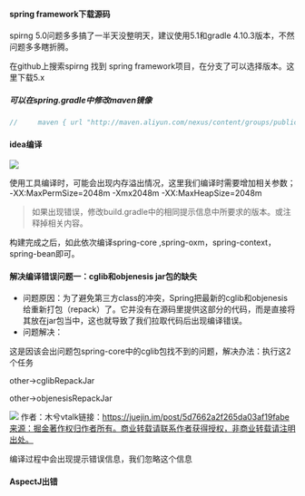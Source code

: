 #### spring framework下载源码

spirng 5.0问题多多搞了一半天没整明天，建议使用5.1和gradle 4.10.3版本，不然问题多多瞎折腾。

在github上搜索spirng 找到 spring framework项目，在分支了可以选择版本。这里下载5.x

##### 可以在spring.gradle中修改maven镜像

```groovy
//     maven { url "http://maven.aliyun.com/nexus/content/groups/public/"}
```

#### idea编译

![](https://raw.githubusercontent.com/MXDC/images_bed/master/img/1571971155393.jpg)

使用工具编译时，可能会出现内存溢出情况，这里我们编译时需要增加相关参数；
-XX:MaxPermSize=2048m -Xmx2048m -XX:MaxHeapSize=2048m

> 如果出现错误，修改build.gradle中的相同提示信息中所要求的版本。或注释掉相关内容。

构建完成之后，如此依次编译spring-core ,spring-oxm，spring-context，spring-bean即可。

#### 解决编译错误问题一：cglib和objenesis jar包的缺失

- 问题原因：为了避免第三方class的冲突，Spring把最新的cglib和objenesis给重新打包（repack）了。它并没有在源码里提供这部分的代码，而是直接将其放在jar包当中，这也就导致了我们拉取代码后出现编译错误。
- 问题解决：

这是因该会出问题包spring-core中的cglib包找不到的问题，解决办法：执行这2个任务

other->cglibRepackJar

other->objenesisRepackJar

![](https://img2018.cnblogs.com/blog/1016598/201907/1016598-20190706183725521-1159082514.png)
作者：木兮vtalk链接：https://juejin.im/post/5d7662a2f265da03af19fabe来源：掘金著作权归作者所有。商业转载请联系作者获得授权，非商业转载请注明出处。

编译过程中会出现提示错误信息，我们忽略这个信息

#### AspectJ出错





